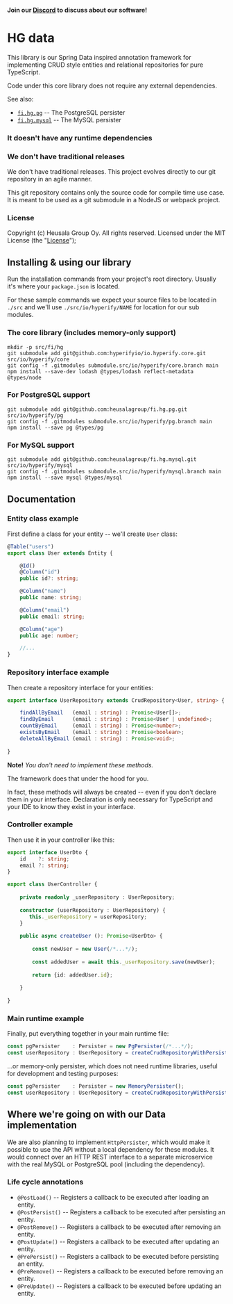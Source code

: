 **Join our [Discord](https://discord.gg/UBTrHxA78f) to discuss about our software!**

# HG data

This library is our Spring Data inspired annotation framework for 
implementing CRUD style entities and relational repositories for pure 
TypeScript.

Code under this core library does not require any external dependencies.

See also:

* [`fi.hg.pg`](https://github.com/heusalagroup/fi.hg.pg) -- The PostgreSQL
  persister
* [`fi.hg.mysql`](https://github.com/heusalagroup/fi.hg.mysql) -- The MySQL
  persister

### It doesn't have any runtime dependencies

### We don't have traditional releases

We don't have traditional releases.  This project evolves directly to our git 
repository in an agile manner.

This git repository contains only the source code for compile time use case. It 
is meant to be used as a git submodule in a NodeJS or webpack project.

### License

Copyright (c) Heusala Group Oy. All rights reserved. Licensed under the MIT 
License (the "[License](../LICENSE.md)");

## Installing & using our library

Run the installation commands from your project's root directory. Usually it's 
where your `package.json` is located.

For these sample commands we expect your source files to be located in `./src` 
and we'll use `./src/io/hyperify/NAME` for location for our sub modules.

### The core library (includes memory-only support)

```shell
mkdir -p src/fi/hg
git submodule add git@github.com:hyperifyio/io.hyperify.core.git src/io/hyperify/core
git config -f .gitmodules submodule.src/io/hyperify/core.branch main
npm install --save-dev lodash @types/lodash reflect-metadata @types/node
```

### For PostgreSQL support

```shell
git submodule add git@github.com:heusalagroup/fi.hg.pg.git src/io/hyperify/pg
git config -f .gitmodules submodule.src/io/hyperify/pg.branch main
npm install --save pg @types/pg
```

### For MySQL support

```shell
git submodule add git@github.com:heusalagroup/fi.hg.mysql.git src/io/hyperify/mysql
git config -f .gitmodules submodule.src/io/hyperify/mysql.branch main
npm install --save mysql @types/mysql
```

## Documentation

### Entity class example

First define a class for your entity -- we'll create `User` class:

```typescript
@Table("users")
export class User extends Entity {

    @Id()
    @Column("id")
    public id?: string;

    @Column("name")
    public name: string;

    @Column("email")
    public email: string;

    @Column("age")
    public age: number;

    //...
}
```

### Repository interface example

Then create a repository interface for your entities:

```typescript
export interface UserRepository extends CrudRepository<User, string> {

    findAllByEmail   (email : string) : Promise<User[]>;
    findByEmail      (email : string) : Promise<User | undefined>;
    countByEmail     (email : string) : Promise<number>;
    existsByEmail    (email : string) : Promise<boolean>;
    deleteAllByEmail (email : string) : Promise<void>;
    
}
```

**Note!** *You don't need to implement these methods.*

The framework does that under the hood for you. 

In fact, these methods will always be created -- even if you don't declare them 
in your interface. Declaration is only necessary for TypeScript and your IDE 
to know they exist in your interface.

### Controller example

Then use it in your controller like this:

```typescript
export interface UserDto {
    id    ?: string;
    email ?: string;
}

export class UserController {
    
    private readonly _userRepository : UserRepository;
    
    constructor (userRepository : UserRepository) {
       this._userRepository = userRepository;
    }
    
    public async createUser (): Promise<UserDto> {
        
        const newUser = new User(/*...*/);
        
        const addedUser = await this._userRepository.save(newUser);
        
        return {id: addedUser.id};
       
    }
    
}
```

### Main runtime example

Finally, put everything together in your main runtime file:

```typescript
const pgPersister    : Persister = new PgPersister(/*...*/);
const userRepository : UserRepository = createCrudRepositoryWithPersister<UserRepository, User, string>(new User(), pgPersister);
```

...or memory-only persister, which does not need runtime libraries, useful for 
development and testing purposes:

```typescript
const pgPersister    : Persister = new MemoryPersister();
const userRepository : UserRepository = createCrudRepositoryWithPersister<UserRepository, User, string>(new User(), pgPersister);
```

## Where we're going on with our Data implementation

We are also planning to implement `HttpPersister`, which would make it possible 
to use the API without a local dependency for these modules. It would 
connect over an HTTP REST interface to a separate microservice with the real 
MySQL or PostgreSQL pool (including the dependency).

### Life cycle annotations

* `@PostLoad()` -- Registers a callback to be executed after loading an entity.
* `@PostPersist()` -- Registers a callback to be executed after persisting an entity.
* `@PostRemove()` -- Registers a callback to be executed after removing an entity.
* `@PostUpdate()` -- Registers a callback to be executed after updating an entity.
* `@PrePersist()` -- Registers a callback to be executed before persisting an entity.
* `@PreRemove()` -- Registers a callback to be executed before removing an entity.
* `@PreUpdate()` -- Registers a callback to be executed before updating an entity.
